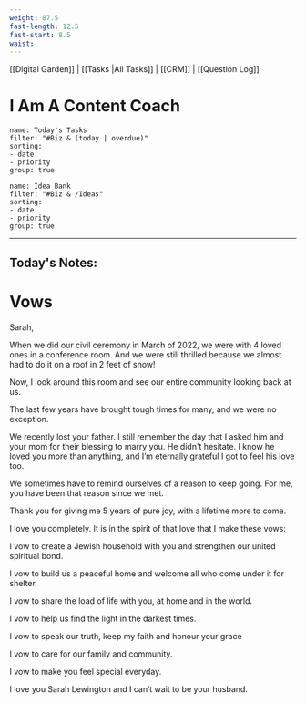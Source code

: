 ```yaml
---
weight: 87.5
fast-length: 12.5
fast-start: 8.5
waist:
---
```

[[Digital Garden]] | [[Tasks |All Tasks]] | [[CRM]] | [[Question Log]]

# I Am A Content Coach

```todoist
name: Today's Tasks
filter: "#Biz & (today | overdue)" 
sorting: 
- date 
- priority 
group: true 
```

```todoist
name: Idea Bank
filter: "#Biz & /Ideas" 
sorting: 
- date 
- priority
group: true 
```
---
## Today's Notes:

# Vows

Sarah,

When we did our civil ceremony in March of 2022, we were with 4 loved ones in a conference room. And we were still thrilled because we almost had to do it on a roof in 2 feet of snow!

Now, I look around this room and see our entire community looking back at us.

The last few years have brought tough times for many, and we were no exception.

We recently lost your father. I still remember the day that I asked him and your mom for their blessing to marry you. He didn't hesitate. I know he loved you more than anything, and I’m eternally grateful I got to feel his love too.

We sometimes have to remind ourselves of a reason to keep going. For me, you have been that reason since we met.

Thank you for giving me 5 years of pure joy, with a lifetime more to come.

I love you completely. It is in the spirit of that love that I make these vows:

I vow to create a Jewish household with you and strengthen our united spiritual bond.

I vow to build us a peaceful home and welcome all who come under it for shelter.

I vow to share the load of life with you, at home and in the world.

I vow to help us find the light in the darkest times.

I vow to speak our truth, keep my faith and honour your grace

I vow to care for our family and community.

I vow to make you feel special everyday.

I love you Sarah Lewington and I can’t wait to be your husband.